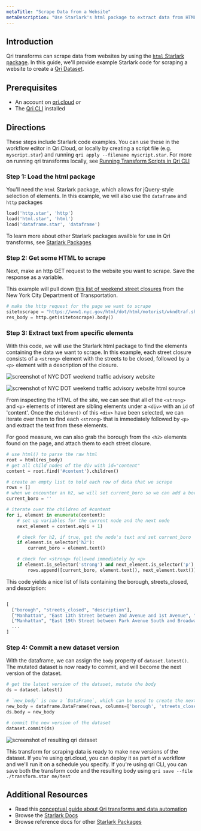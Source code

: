 ```yaml
---
metaTitle: "Scrape Data from a Website"
metaDescription: "Use Starlark's html package to extract data from HTML"
---
```


## Introduction

Qri transforms can scrape data from websites by using the [`html` Starlark package](/docs/reference/starlark-packages/html).  In this guide, we'll provide example Starlark code for scraping a website to create a [Qri Dataset](/docs/concepts/understanding-qri/how-qri-defines-a-dataset).

## Prerequisites

* An account on [qri.cloud](https://qri.cloud) _or_
* The [Qri CLI]() installed

## Directions

These steps include Starlark code examples. You can use these in the workflow editor in Qri.Cloud, or locally by creating a script file (e.g. `myscript.star`) and running `qri apply --filename myscript.star`.  For more on running qri transforms locally, see [Running Transform Scripts in Qri CLI]()

### Step 1: Load the html package

You'll need the `html` Starlark package, which allows for jQuery-style selection of elements.  In this example, we will also use the `dataframe` and `http` packages

```python
load('http.star', 'http')
load('html.star', 'html')
load('dataframe.star', 'dataframe')
```

To learn more about other Starlark packages availble for use in Qri transforms, see [Starlark Packages](/docs/reference/starlark-packages)

### Step 2: Get some HTML to scrape

Next, make an http GET request to the website you want to scrape.  Save the response as a variable.

This example will pull down [this list of weekend street closures](https://www1.nyc.gov/html/dot/html/motorist/wkndtraf.shtml) from the New York City Department of Transportation.

```python
# make the http request for the page we want to scrape
sitetoscrape = "https://www1.nyc.gov/html/dot/html/motorist/wkndtraf.shtml"
res_body = http.get(sitetoscrape).body()
```

### Step 3: Extract text from specific elements

With this code, we will use the Starlark html package to find the elements containing the data we want to scrape.  In this example, each street closure consists of a `<strong>` element with the streets to be closed, followed by a `<p>` element with a description of the closure.

![screenshot of NYC DOT weekend traffic advisory website](/img/docs/guides/transforms/scrape-data-from-a-website/nycdot-weekend-traffic-advisory.png)


![screenshot of NYC DOT weekend traffic advisory website html source](/img/docs/guides/transforms/scrape-data-from-a-website/nycdot-weekend-traffic-advisory-html.png)

From inspecting the HTML of the site, we can see that all of the `<strong>` and `<p>` elements of interest are sibling elements under a `<div>` with an `id` of 'content'.  Once the `children()` of this `<div>` have been selected, we can iterate over them to find each `<strong>` that is immediately followed by `<p>` and extract the text from these elements.

For good measure, we can also grab the borough from the `<h2>` elements found on the page, and attach them to each street closure.

```python
# use html() to parse the raw html
root = html(res_body)
# get all child nodes of the div with id="content"
content = root.find('#content').children()

# create an empty list to hold each row of data that we scrape
rows = []
# when we encounter an h2, we will set current_boro so we can add a boro to each event row
current_boro = ''

# iterate over the children of #content
for i, element in enumerate(content):
    # set up variables for the current node and the next node
    next_element = content.eq(i + 1)

    # check for h2, if true, get the node's text and set current_boro
    if element.is_selector('h2'):
        current_boro = element.text()

    # check for <strong> followed immediately by <p>
    if element.is_selector('strong') and next_element.is_selector('p'):
        rows.append([current_boro, element.text(), next_element.text()])

```

This code yields a nice list of lists containing the borough, streets_closed, and description:

```python

[
  ["borough", "streets_closed", "description"],
  ["Manhattan", "East 13th Street between 2nd Avenue and 1st Avenue", "This street will be closed Saturday from 8 am to 6 pm and Sunday from 9 am to 6 pm through 10/3/21 to facilitate crane operation."],
  ["Manhattan", "East 19th Street between Park Avenue South and Broadway", "This street will be closed Saturday and Sunday from 7 am to 7 pm through 10/3/21 to facilitate crane operation."],
  ...
]

```

### Step 4: Commit a new dataset version

With the dataframe, we can assign the `body` property of `dataset.latest()`.  The mutated dataset is now ready to commit, and will become the next version of the dataset.

```python
# get the latest version of the dataset, mutate the body
ds = dataset.latest()

# `new_body` is now a `DataFrame`, which can be used to create the next version of the dataset
new_body = dataframe.DataFrame(rows, columns=['borough', 'streets_closed', 'description'])
ds.body = new_body

# commit the new version of the dataset
dataset.commit(ds)
```

![screenshot of resulting qri dataset](/img/docs/guides/transforms/scrape-data-from-a-website/qri-dataset-body.png)

This transform for scraping data is ready to make new versions of the dataset.  If you're using qri.cloud, you can deploy it as part of a workflow and we'll run it on a schedule you specify. If you're using qri CLI, you can save both the transform code and the resulting body using `qri save --file ./transform.star me/test`


## Additional Resources

* Read this [conceptual guide about Qri transforms and data automation](/docs/concepts/understanding-qri/how-qri-data-transforms-and-automation-work)
* Browse the [Starlark Docs](/docs/reference/starlark-language)
* Browse reference docs for other [Starlark Packages](/docs/reference/starlark-packages)
